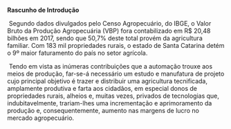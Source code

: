 **Rascunho de Introdução**

​	Segundo dados divulgados pelo Censo Agropecuário, do IBGE, o Valor Bruto da Produção 
Agropecuária (VBP) fora contabilizado em R$ 20,48 bilhões em 2017, sendo que 50,7% deste 
total provém da agricultura familiar. Com 183 mil propriedades rurais, o estado de Santa 
Catarina detém o 9º maior faturamento do país no setor agrícola.

​	Tendo em vista as inúmeras contribuições que a automação trouxe aos meios de produção, 
far-se-á necessário um estudo e manufatura de projeto cujo principal objetivo é trazer e 
distribuir uma agricultura tecnificada, amplamente produtiva e farta aos cidadãos, em especial donos de propriedades rurais, alheios e, muitas vezes, privados de tecnologias que, indubitavelmente, trariam-lhes uma incrementação e aprimoramento da produção e, consequentemente, aumento nas margens de lucro no mercado agropecuário.

​	
